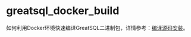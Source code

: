 # greatsql_docker_build

如何利用Docker环境快速编译GreatSQL二进制包，详情参考：[编译源码安装](https://greatsql.cn/docs/8032-25/user-manual/4-install-guide/6-install-with-source-code.html)。
